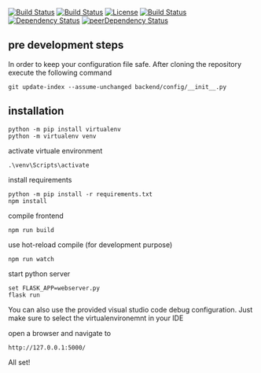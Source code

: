 [![Build Status](https://img.shields.io/github/forks/0x78f1935/flask-react-multipage-boiler-template.svg?style=for-the-badge)](https://github.com/0x78f1935/flask-react-multipage-boiler-template)
[![Build Status](https://img.shields.io/github/stars/0x78f1935/flask-react-multipage-boiler-template.svg?style=for-the-badge)](https://github.com/0x78f1935/flask-react-multipage-boiler-template)
[![License](https://img.shields.io/github/license/0x78f1935/flask-react-multipage-boiler-template.svg?style=for-the-badge)](https://github.com/0x78f1935/flask-react-multipage-boiler-template)
[![Build Status](https://img.shields.io/travis/0x78f1935/flask-react-multipage-boiler-template/master.svg?style=for-the-badge)](https://travis-ci.org/0x78f1935/flask-react-multipage-boiler-template)
[![Dependency Status](https://img.shields.io/david/0x78f1935/flask-react-multipage-boiler-template.svg?style=for-the-badge)](https://david-dm.org/0x78f1935/flask-react-multipage-boiler-template)
[![peerDependency Status](https://img.shields.io/david/peer/0x78f1935/flask-react-multipage-boiler-template.svg?style=for-the-badge)](https://david-dm.org/0x78f1935/flask-react-multipage-boiler-template#info=devDependencies)

## pre development steps

In order to keep your configuration file safe. After cloning the repository execute the following command

    git update-index --assume-unchanged backend/config/__init__.py

## installation 

    python -m pip install virtualenv
    python -m virtualenv venv

activate virtuale environment

    .\venv\Scripts\activate

install requirements

    python -m pip install -r requirements.txt
    npm install

compile frontend

    npm run build

use hot-reload compile (for development purpose)

    npm run watch

start python server

    set FLASK_APP=webserver.py
    flask run

You can also use the provided visual studio code debug configuration. Just make sure to select the virtualenvironemnt in your IDE

open a browser and navigate to

    http://127.0.0.1:5000/

All set!